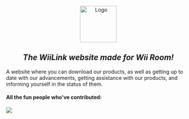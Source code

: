 <p align="center">
<a href="https://wiilink24.com"><img height="100px" src="https://www.wiilink24.com/img/Wii_Link_Logo.png" alt="Logo"/></a>
  <h2 align="center"><b><i>The WiiLink website made for Wii Room!</i></b></h2>
</p>


A website where you can download our products, as well as getting up to date with our advancements, getting assistance with our products, and informing yourself in the status of them.
#### All the fun people who've contributed:
<a href = "https://github.com/WiiLink24/web/graphs/contributors">
  <img src = "https://contrib.rocks/image?repo=KingMayro/wiiroom.wiilink24"/>
</a>
